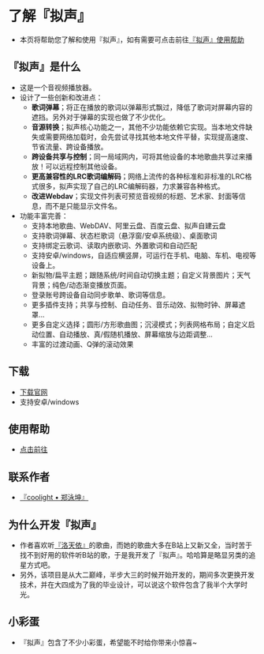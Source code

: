 # 了解『拟声』

- 本页将帮助您了解和使用『拟声』，如有需要可点击前往[『拟声』使用帮助](/help/help.md)

## 『拟声』是什么

- 这是一个音视频播放器。
- 设计了一些创新和改进点：
  - **歌词弹幕**；将正在播放的歌词以弹幕形式飘过，降低了歌词对屏幕内容的遮挡。另外对于弹幕的实现也做了不少优化。
  - **音源转换**；拟声核心功能之一，其他不少功能依赖它实现。当本地文件缺失或需要网络加载时，会先尝试寻找其他本地文件平替，实现提高速度、节省流量、跨设备播放。
  - **跨设备共享与控制**；同一局域网内，可将其他设备的本地歌曲共享过来播放！可以远程控制其他设备。
  - **更高兼容性的LRC歌词编解码**；网络上流传的各种标准和非标准的LRC格式很多，拟声实现了自己的LRC编解码器，力求兼容各种格式。
  - **改进Webdav**；实现文件列表可预览音视频的标题、艺术家、封面等信息，而不是只能显示文件名。
- 功能丰富完善：
  - 支持本地歌曲、WebDAV、阿里云盘、百度云盘、拟声自建云盘
  - 支持歌词弹幕、状态栏歌词（悬浮窗/安卓系统级）、桌面歌词
  - 支持绑定云歌词、读取内嵌歌词、外置歌词和自动匹配
  - 支持安卓/windows，自适应横竖屏，可运行在手机、电脑、车机、电视等设备上。
  - 新拟物/扁平主题；跟随系统/时间自动切换主题；自定义背景图片；天气背景；纯色/动态渐变播放页面。
  - 登录账号跨设备自动同步歌单、歌词等信息。
  - 更多插件支持；共享与控制、自动任务、音乐动效、拟物时钟、屏幕遮罩...
  - 更多自定义选择；圆形/方形歌曲图；沉浸模式；列表网格布局；自定义启动位置、自动播放、真/假随机播放、屏幕缩放与边距调整...
  - 丰富的过渡动画、Q弹的滚动效果

## 下载
- [下载官网](https://download.music.mimicry.cool/)
- 支持安卓/windows

## 使用帮助
- [点击前往](/help/help)

## 联系作者
- [『coolight • 郑泳坤』](/author/about)

## 为什么开发『拟声』

- 作者喜欢听[『洛天依』](https://space.bilibili.com/36081646)的歌曲，而她的歌曲大多在B站上又新又全，当时苦于找不到好用的软件听B站的歌，于是我开发了『拟声』。哈哈算是略显另类的追星方式吧。
- 另外，该项目是从大二巅峰，半步大三的时候开始开发的，期间多次更换开发技术，并在大四成为了我的毕业设计，可以说这个软件包含了我半个大学时光。

## 小彩蛋
- 『拟声』包含了不少小彩蛋，希望能不时给你带来小惊喜~